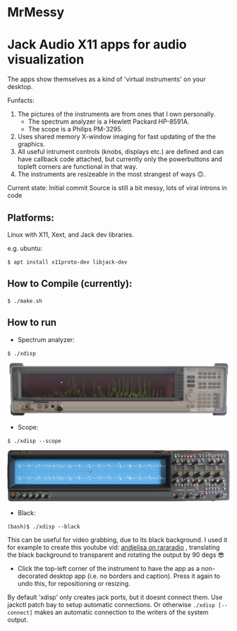  # MrMessy
Jack Audio X11 apps for audio visualization
===========================================

The apps show themselves as a kind of 'virtual instruments' on your desktop.

Funfacts:
1) The pictures of the instruments are from ones that I own personally.
   - The spectrum analyzer is a Hewlett Packard HP-8591A.
   - The scope is a Philips PM-3295.
2) Uses shared memory X-window imaging for fast updating of the the graphics.
3) All useful intrument controls (knobs, displays etc.) are defined and can have callback code attached, but currently only the powerbuttons and topleft corners are functional in that way.
4) The instruments are resizeable in the most strangest of ways 🙃.

Current state: Initial commit
Source is still a bit messy, lots of viral introns in code

Platforms:
----------
Linux with X11, Xext, and Jack dev libraries.

e.g. ubuntu:
```
$ apt install x11proto-dev libjack-dev
```

How to Compile (currently):
---------------------------

```
$ ./make.sh
```

How to run
----------

- Spectrum analyzer:
```
$ ./xdisp
```
![spectrum-analyzer](https://github.com/noudio/MrMessy/blob/main/doc/xdisp-spectrum-analyzer.png)

- Scope:
```
$ ./xdisp --scope
```
![scope](https://github.com/noudio/MrMessy/blob/main/doc/xdisp-scope.png)

- Black:
```
(bash)$ ./xdisp --black
```
This can be useful for video grabbing, due to its black background. I used it for example to create this youtube vid: [andjelisa on rararadio](https://youtu.be/DI8FW4kV9h8?list=PL6jUM7gk5v0XpZLoLPm6GyWbw1ySJ1M1x&t=6864) , translating the black background to transparent and rotating the output by 90 degs 😎

- Click the top-left corner of the instrument to have the app as a non-decorated desktop app (i.e. no borders and caption). Press it again to undo this, for repositioning or resizing.

By default 'xdisp' only creates jack ports, but it doesnt connect them. Use jackctl patch bay to setup automatic connections.
Or otherwise `./xdisp [--connect]` makes an automatic connection to the writers of the system output.
